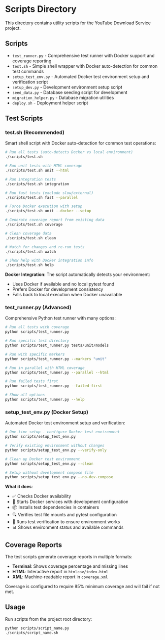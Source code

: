 # Scripts Directory

This directory contains utility scripts for the YouTube Download Service project.

## Scripts

- `test_runner.py` - Comprehensive test runner with Docker support and coverage reporting
- `test.sh` - Simple shell wrapper with Docker auto-detection for common test commands
- `setup_test_env.py` - Automated Docker test environment setup and verification script
- `setup_dev.py` - Development environment setup script  
- `seed_data.py` - Database seeding script for development
- `migration_helper.py` - Database migration utilities
- `deploy.sh` - Deployment helper script

## Test Scripts

### test.sh (Recommended)

Smart shell script with Docker auto-detection for common test operations:

```bash
# Run all tests (auto-detects Docker vs local environment)
./scripts/test.sh

# Run unit tests with HTML coverage
./scripts/test.sh unit --html

# Run integration tests  
./scripts/test.sh integration

# Run fast tests (exclude slow/external)
./scripts/test.sh fast --parallel

# Force Docker execution with setup
./scripts/test.sh unit --docker --setup

# Generate coverage report from existing data
./scripts/test.sh coverage

# Clean coverage data
./scripts/test.sh clean

# Watch for changes and re-run tests
./scripts/test.sh watch

# Show help with Docker integration info
./scripts/test.sh help
```

**Docker Integration**: The script automatically detects your environment:
- Uses Docker if available and no local pytest found
- Prefers Docker for development consistency
- Falls back to local execution when Docker unavailable

### test_runner.py (Advanced)

Comprehensive Python test runner with many options:

```bash
# Run all tests with coverage
python scripts/test_runner.py

# Run specific test directory
python scripts/test_runner.py tests/unit/models

# Run with specific markers
python scripts/test_runner.py --markers "unit"

# Run in parallel with HTML coverage
python scripts/test_runner.py --parallel --html

# Run failed tests first
python scripts/test_runner.py --failed-first

# Show all options
python scripts/test_runner.py --help
```

### setup_test_env.py (Docker Setup)

Automated Docker test environment setup and verification:

```bash
# One-time setup - configure Docker test environment
python scripts/setup_test_env.py

# Verify existing environment without changes
python scripts/setup_test_env.py --verify-only

# Clean up Docker test environment
python scripts/setup_test_env.py --clean

# Setup without development compose file
python scripts/setup_test_env.py --no-dev-compose
```

**What it does**:
- ✅ Checks Docker availability
- 🐳 Starts Docker services with development configuration
- 📦 Installs test dependencies in containers
- 🔍 Verifies test file mounts and pytest configuration
- 🧪 Runs test verification to ensure environment works
- 📊 Shows environment status and available commands

## Coverage Reports

The test scripts generate coverage reports in multiple formats:

- **Terminal**: Shows coverage percentage and missing lines
- **HTML**: Interactive report in `htmlcov/index.html`
- **XML**: Machine-readable report in `coverage.xml`

Coverage is configured to require 85% minimum coverage and will fail if not met.

## Usage

Run scripts from the project root directory:

```bash
python scripts/script_name.py
./scripts/script_name.sh
```